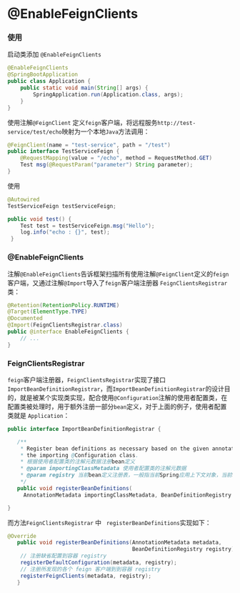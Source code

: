 



# @EnableFeignClients



### 使用

启动类添加 `@EnableFeignClients`

```java
@EnableFeignClients
@SpringBootApplication
public class Application {
    public static void main(String[] args) {
        SpringApplication.run(Application.class, args);
    }
}
```



使用注解`@FeignClient` 定义`feign`客户端，将远程服务`http://test-service/test/echo`映射为一个本地`Java`方法调用：

```java
@FeignClient(name = "test-service", path = "/test")
public interface TestServiceFeign {
    @RequestMapping(value = "/echo", method = RequestMethod.GET)
    Test msg(@RequestParam("parameter") String parameter);
}
```



使用

```java
@Autowired   
TestServiceFeign testServiceFeign;

public void test() {
    Test test = testServiceFeign.msg("Hello");
    log.info("echo : {}", test);
 }
```







### @EnableFeignClients

注解`@EnableFeignClients`告诉框架扫描所有使用注解`@FeignClient`定义的`feign`客户端，又通过注解`@Import`导入了`feign`客户端注册器 `FeignClientsRegistrar` 类：

```java
@Retention(RetentionPolicy.RUNTIME)
@Target(ElementType.TYPE)
@Documented
@Import(FeignClientsRegistrar.class)
public @interface EnableFeignClients {
	// ...
}
```





### FeignClientsRegistrar

`feign`客户端注册器，`FeignClientsRegistrar`实现了接口 `ImportBeanDefinitionRegistrar`，而`ImportBeanDefinitionRegistrar`的设计目的，就是被某个实现类实现，配合使用`@Configuration`注解的使用者配置类，在配置类被处理时，用于额外注册一部分`bean`定义，对于上面的例子，使用者配置类就是 `Application`：

```java
public interface ImportBeanDefinitionRegistrar {

   /**
    * Register bean definitions as necessary based on the given annotation metadata of
    * the importing @Configuration class.
    * 根据使用者配置类的注解元数据注册bean定义
    * @param importingClassMetadata 使用者配置类的注解元数据
    * @param registry 当前bean定义注册表，一般指当前Spring应用上下文对象，当前Spring容器
    */
   public void registerBeanDefinitions(
     AnnotationMetadata importingClassMetadata, BeanDefinitionRegistry registry);

}
```



而方法`FeignClientsRegistrar` 中 ` registerBeanDefinitions`实现如下：

```java
@Override
   public void registerBeanDefinitions(AnnotationMetadata metadata,
                                       BeanDefinitionRegistry registry) {
    // 注册缺省配置到容器 registry
    registerDefaultConfiguration(metadata, registry);
    // 注册所发现的各个 feign 客户端到到容器 registry
    registerFeignClients(metadata, registry);
   }
```



























